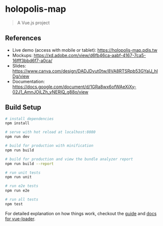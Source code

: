 # holopolis-map

> A Vue.js project

## References

- Live demo (access with mobile or tablet): https://holopolis-map.pdis.tw
- Mockups: https://xd.adobe.com/view/d6fb46ca-aabf-4167-7ca5-16fff3bbd6f7-a0ca/
- Slides: https://www.canva.com/design/DADJDvut0tw/8VA8RTSRpb53GYalJ_hIDg/view
- Documentation: https://docs.google.com/document/d/1GRa8wx6ofWAeXiXy-02J1_AmnJOjLZh_yNERIQ_g88o/view

## Build Setup

``` bash
# install dependencies
npm install

# serve with hot reload at localhost:8080
npm run dev

# build for production with minification
npm run build

# build for production and view the bundle analyzer report
npm run build --report

# run unit tests
npm run unit

# run e2e tests
npm run e2e

# run all tests
npm test
```

For detailed explanation on how things work, checkout the [guide](http://vuejs-templates.github.io/webpack/) and [docs for vue-loader](http://vuejs.github.io/vue-loader).
